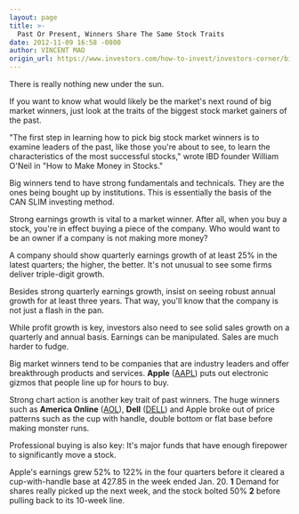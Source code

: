 ```yaml
---
layout: page
title: >-
  Past Or Present, Winners Share The Same Stock Traits
date: 2012-11-09 16:58 -0800
author: VINCENT MAO
origin_url: https://www.investors.com/how-to-invest/investors-corner/big-market-winners-have-strong-earnings-growth/
---
```


There is really nothing new under the sun.

If you want to know what would likely be the market's next round of big market winners, just look at the traits of the biggest stock market gainers of the past.

"The first step in learning how to pick big stock market winners is to examine leaders of the past, like those you're about to see, to learn the characteristics of the most successful stocks," wrote IBD founder William O'Neil in "How to Make Money in Stocks."

Big winners tend to have strong fundamentals and technicals. They are the ones being bought up by institutions. This is essentially the basis of the CAN SLIM investing method.

Strong earnings growth is vital to a market winner. After all, when you buy a stock, you're in effect buying a piece of the company. Who would want to be an owner if a company is not making more money?

A company should show quarterly earnings growth of at least 25% in the latest quarters; the higher, the better. It's not unusual to see some firms deliver triple-digit growth.

Besides strong quarterly earnings growth, insist on seeing robust annual growth for at least three years. That way, you'll know that the company is not just a flash in the pan.

While profit growth is key, investors also need to see solid sales growth on a quarterly and annual basis. Earnings can be manipulated. Sales are much harder to fudge.

Big market winners tend to be companies that are industry leaders and offer breakthrough products and services. **Apple** ([AAPL](https://research.investors.com/quote.aspx?symbol=AAPL)) puts out electronic gizmos that people line up for hours to buy.

Strong chart action is another key trait of past winners. The huge winners such as **America Online** ([AOL](https://research.investors.com/quote.aspx?symbol=AOL)), **Dell** ([DELL](https://research.investors.com/quote.aspx?symbol=DELL)) and Apple broke out of price patterns such as the cup with handle, double bottom or flat base before making monster runs.

Professional buying is also key: It's major funds that have enough firepower to significantly move a stock.

Apple's earnings grew 52% to 122% in the four quarters before it cleared a cup-with-handle base at 427.85 in the week ended Jan. 20. **1** Demand for shares really picked up the next week, and the stock bolted 50% **2** before pulling back to its 10-week line.
